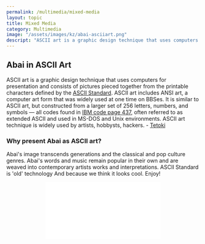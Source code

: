 ```yaml
---
permalink: /multimedia/mixed-media
layout: topic
title: Mixed Media
category: Multimedia
image: "/assets/images/kz/abai-asciiart.png"
descript: "ASCII art is a graphic design technique that uses computers for presentation and consists of pictures pieced together from the printable characters defined by the ASCII Standard" 
---
```


## Abai in ASCII Art 
ASCII art is a graphic design technique that uses computers for presentation and consists of pictures pieced together from the printable characters defined by the [ASCII Standard](https://en.wikipedia.org/wiki/ASCII). ASCII art includes ANSI art, a computer art form that was widely used at one time on BBSes. It is similar to ASCII art, but constructed from a larger set of 256 letters, numbers, and symbols — all codes found in [IBM code page 437](https://en.wikipedia.org/wiki/Code_page_437), often referred to as extended ASCII and used in MS-DOS and Unix environments. ASCII art technique is widely used by artists, hobbysts, hackers. - [Tetoki](https://www.tetoki.eu/asciiart/)

### Why present Abai as ASCII art? 
Abai's image transcends generations and the classical and pop culture genres. Abai's words and music remain popular in their own and are weaved into contemporary artists works and interpretations. ASCII Standard is 'old' technology And because we think it looks cool. Enjoy!

<div class="d-flex flex-row justify-content-center">
<iframe src="//www.qazaqstan.io/embeds/abai-asciiart/" class="embed-responsive-item" id="ascii-iframe" style="display: block; margin: 0 auto;" frameborder="0"></iframe>
</div>
<!-- <div class="row">
{% for item in site.data.videos.contents %}
  <div class="col-sm-12 col-md-6">
  <div class="d-flex flex-column">
    <div class="video-title-text p-5">{{ item.title }}</div>
  </div>
      <a href="{%if item.href %} {{ item.href }} {% else %} {{ item.src }} {% endif %}" target="_blank">
        <div class="video-card m-2 p-2">
        <video class="card-img-top" playsinline="playsinline" autoplay="autoplay" muted="muted" loop="loop">
          <source src="{{ item.src }}" type="video/mp4">
        </video>
        <div class="vid-meta p-1"><span class="catagory p-1">{{ item.category }}</span><span class="language p-1">{{ item.language }}</span></div>
        </div>
      </a>
  </div>
  {% endfor %}
</div> -->